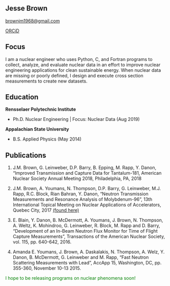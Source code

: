 ## Jesse Brown
brownjm1968@gmail.com

[ORCiD](https://orcid.org/0000-0002-0769-4100)

## Focus 

I am a nuclear engineer who uses Python, C, and Fortran programs to collect, analyze, and evaluate nuclear data in an effort to improve nuclear engineering applications for clean sustainable energy. When nuclear data are missing or poorly defined, I design and execute cross section measurements to create new datasets.

## Education

**Rensselaer Polytechnic Institute**
- Ph.D. Nuclear Engineering | Focus: Nuclear Data (Aug 2019)

**Appalachian State University**
- B.S. Applied Physics (May 2014)

## Publications

1.	J.M. Brown, G. Leinweber, D.P. Barry, B. Epping, M. Rapp, Y. Danon, “Improved Transmission and Capture Data for Tantalum-181, American Nuclear Society Annual Meeting 2018, Philadelphia, PA, 2018 

2.	J.M. Brown, A. Youmans, N. Thompson, D.P. Barry, G. Leinweber, M.J. Rapp, R.C. Block, Rian Bahran, Y. Danon, “Neutron Transmission Measurements and Resonance Analysis of Molybdenum-96”, 13th International Topical Meeting on Nuclear Applications of Accelerators, Quebec City, 2017 [(found here)](http://accapp17.org/wp-content/2017/data/pdfs/158-22827.pdf)

3.	E. Blain, Y. Danon, B. McDermott, A. Youmans, J. Brown, N. Thompson, A. Weltz, K. Mohindroo, G. Leinweber, R. Block, M. Rapp and D. Barry, “Development of an In-Beam Neutron Flux Monitor for Time of Flight Capture Measurements”, Transactions of the American Nuclear Society, vol. 115, pp. 640-642, 2016. 

4.	Amanda E. Youmans, J. Brown, A. Daskalakis, N. Thompson, A. Welz, Y. Danon, B. McDermott, G. Leinweber and M. Rapp, “Fast Neutron Scattering Measurements with Lead”, AccApp 15, Washington, DC, pp. 355-360, November 10-13 2015.



<span style="color:green">I hope to be releasing programs on nuclear phenomena soon!</span>



